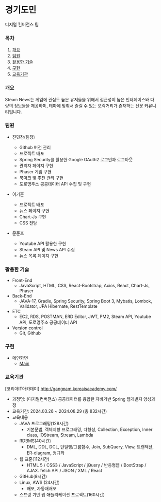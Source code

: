 # 경기도민
디지털 컨버전스 팀

### 목차
1. [개요](https://github.com/TheJimmyGod/Steampunk?tab=readme-ov-file#%EA%B0%9C%EC%9A%94)
2. [팀원](https://github.com/TheJimmyGod/Steampunk?tab=readme-ov-file#%EA%B5%AC%ED%98%84)
3. [활용한 기술](https://github.com/TheJimmyGod/Steampunk?tab=readme-ov-file#%ED%99%9C%EC%9A%A9%ED%95%9C-%EA%B8%B0%EC%88%A0)
4. [구현](https://github.com/TheJimmyGod/Steampunk?tab=readme-ov-file#%ED%99%9C%EC%9A%A9%ED%95%9C-%EA%B8%B0%EC%88%A0)
5. [교육기관](https://github.com/TheJimmyGod/Steampunk?tab=readme-ov-file#%ED%99%9C%EC%9A%A9%ED%95%9C-%EA%B8%B0%EC%88%A0)

### 개요
Steam News는 게임에 관심도 높은 유저들을 위해서 접근성이 높은 인터페이스와 다량의 정보들을 제공하며, 테마에 맞춰서 즐길 수 있는 오락거리가 존재하는 신문 커뮤니티입니다. 
### 팀원
- 진민장(팀장)
    - Github 버전 관리
    - 프로젝트 배포
    - Spring Security를 활용한 Google OAuth2 로그인과 로그아웃
    - 관리자 페이지 구현
    - Phaser 게임 구현
    - 북마크 및 추천 관리 구현
    - 도로명주소 공공데이터 API 수집 및 구현
      
- 이기훈
    - 프로젝트 배포
    - 뉴스 페이지 구현
    - Chart-Js 구현
    - CSS 전담
    
- 문준호
    - Youtube API 활용한 구현
    - Steam API 및 News API 수집
    - 뉴스 목록 페이지 구현
      
### 활용한 기술
- Front-End
  - JavaScript, HTML, CSS, React-Bootstrap, Axios, React, Chart-Js, Phaser
- Back-End
  - JAVA-17, Gradle, Spring Security, Spring Boot 3, Mybatis, Lombok, Validator, JPA Hibernate, RestTemplate
- ETC
  - EC2, RDS, POSTMAN, ERD Editor, JWT, PM2, Steam API, Youtube API, 도로명주소 공공데이터 API
- Version control
  - Git, Github
### 구현
- 메인화면
    - [Main](Image/chart.gif) 
### 교육기관
[코리아IT아카데미] http://gangnam.koreaisacademy.com/
- 과정명: (디지털컨버전스) 공공데이터를 융합한 자바기반 Spring 웹개발자 양성과정
- 교육기간: 2024.03.26 ~ 2024.08.29 (총 832시간)
- 교육내용
  - JAVA 프로그래밍(128시간)
    - 기본문법, 객체지향 프로그래밍, 다형성, Collection, Exception, Inner class, IOStream, Stream, Lambda
  - RDBMS(40시간)
    - DML, DDL, DCL, 단일행/그룹함수, Join, SubQuery, View, 트랜잭션, ER-diagram, 정규화
  - 웹 표준(112시간)
    -  HTML 5 / CSS3 / JavaScript / jQuery / 반응형웹 / BootStrap / AJAX. fetch API / JSON / XML / React
  - GitHub(8시간)
  - Linux, AWS (24시간)
    - 배포, 자동재배포
  - 스프링 기반 웹 애플리케이션 프로젝트(160시간)
